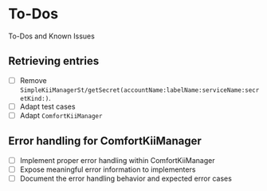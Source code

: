 # To-Dos
To-Dos and Known Issues

## Retrieving entries
* [ ] Remove ``SimpleKiiManagerSt/getSecret(accountName:labelName:serviceName:secretKind:)``.
* [ ] Adapt test cases
* [ ] Adapt ``ComfortKiiManager``

## Error handling for ComfortKiiManager
* [ ] Implement proper error handling within ComfortKiiManager
* [ ] Expose meaningful error information to implementers
* [ ] Document the error handling behavior and expected error cases
